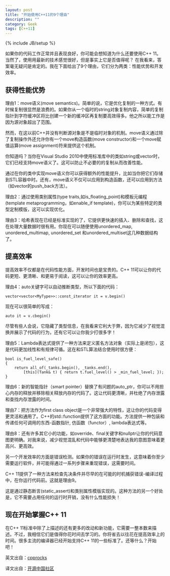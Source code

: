 ```yaml
---
layout: post
title: "开始使用C++11的9个理由"
description: ""
category: Geek
tags: [C++11]
---
```

{% include JB/setup %}

如果你的代码工作正常并且表现良好，你可能会想知道为什么还要使用C++ 11。当然了，使用用最新的技术感觉很好，但是事实上它是否值得呢？ 在我看来，答案毫无疑问是肯定的。我在下面给出了9个理由，它们分为两类：性能优势和开发效率。

## 获得性能优势

理由1：move语义(move semantics)。简单的说，它是优化复制的一种方式。有时候复制很显然是浪费的。如果你从一个临时的string对象复制内容，简单的复制指针到字符缓冲区将比创建一个新的缓冲区再复制要高效得多。他之所以能工作是因为源对象超出了范围。

然而，在这以前C++并没有判断源对象是不是临时对象的机制。move语义通过除了复制操作外还允许你有一个move构造函数(move constructor)和一个move赋值运算(move assignment)符来提供这个机制。

你知道吗？当你在Visual Studio 2010中使用标准库中的类如string或vector时，它们已经支持move语义了。这可以防止不必要的的复制从而改善性能。

通过在你的类中实现move语义你可以获得额外的性能提升，比如当你把它们存储到STL容器中时。还有，move语义不仅可以应用到构造函数，还可以应用到方法（如vector的push_back方法）。

理由2：通过使用类别属性(type traits,如is_floating_point)和模板元编程(template metaprogramming，如enable_if template)，你可以为某些特定的类型定制模版，这可以实现优化。

理由3：哈希表现在已经是标准实现的了，它提供更快速的插入、删除和查找，这在处理大量数据时很有用。你现在可以随便使用unordered_map, unordered_multimap, unordered_set 和unordered_multiset这几种数据结构了。

## 提高效率

提高效率不仅都是在代码性能方面，开发时间也是宝贵的。C++ 11可以让你的代码更短、更清晰、和更易于阅读，这可以让你的效率更高。

理由4：auto关键字可以自动推断类型，所以下面的代码：

    vector<vector<MyType>>::const_iterator it = v.begin() 

现在可以很简单的写成：

    auto it = v.cbegin() 

尽管有些人会说，它隐藏了类型信息，在我看来它利大于弊，因为它减少了视觉混换并展示了代码的行为，还有它可以让你我少打很多字！

理由5：Lambda表达式提供了一种方法来定义匿名方法对象（实际上是闭包），这是代码更加线性和有规律可循。这在和STL算法结合使用时很方便：

	bool is_fuel_level_safe()
	{    
	    return all_of(_tanks.begin(), _tanks.end(),         
	        [this](Tank& t) { return t.fuel_level() > _min_fuel_level; });
	}

理由6：新的智能指针（smart pointer）替换了有问题的auto_ptr，你可以不用担心内存的释放并移除相关释放内存的代码了。这让代码更清晰，并杜绝了内存泄露和查找内存泄露的时间。

理由7：把方法作为first class object是一个非常强大的特性，这让你的代码变得更灵活和通用了。C++的std::function提供了这方面的功能。方法提供一种包装和传递任何可调用的东西-函数指针, 仿函数（functor）, lambda表达式等。

理由8：还有许多其它小的功能，如override、final关键字和nullptr让你的代码意图更明确。对我来说，减少视觉混乱和代码中能够更清楚地表达我的意图意味着更高兴、更高效。

另一个开发效率的方面是错误检测。如果你的错误在运行时发生，这意味着你至少需要运行软件，并可能得通过一系列步骤来重现错误，这需要时间。

C++ 11提供了一种方法来检查先决条件并尽早的在可能的时机捕获错误-编译过程中，在你运行代码前。这就是理由9。

这是通过静态断言(static_assert)和类别属性模版实现的。这种方法的另一个好处是，它不需要占用任何的运行时开销，没有什么性能损失！

## 现在开始掌握C++ 11

在C++ 11标准中除了上描述的还有更多的改动和新功能，它需要一整本数来描述。不过，我相信它们是值得你花时间去学习的。你将省去以往花在提高效率上的时间。很多主流的编译器已经开始支持C++ 11的一些标准了。还等什么？开始吧！


英文出自：[cpprocks](http://cpprocks.com/9-reasons-to-start-using-c11/)

译文出自：[开源中国社区](http://www.oschina.net/news/28928/9-reasons-to-start-using-c11)
